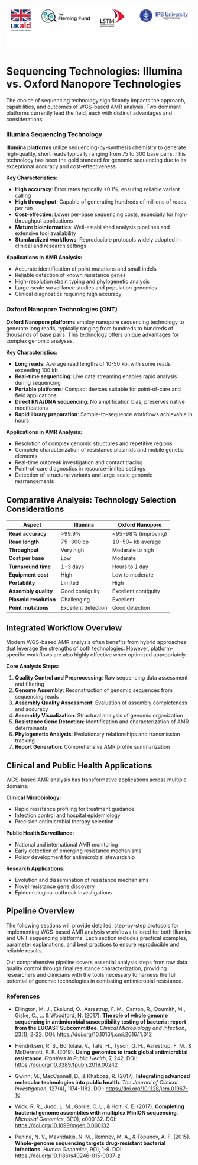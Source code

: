 ![collaboration-logo](../IM/Github_image_banner.png)

# **Sequencing Technologies: Illumina vs. Oxford Nanopore Technologies**

The choice of sequencing technology significantly impacts the approach, capabilities, and outcomes of WGS-based AMR analysis. Two dominant platforms currently lead the field, each with distinct advantages and considerations:

### Illumina Sequencing Technology

**Illumina platforms** utilize sequencing-by-synthesis chemistry to generate high-quality, short reads typically ranging from 75 to 300 base pairs. This technology has been the gold standard for genomic sequencing due to its exceptional accuracy and cost-effectiveness.

**Key Characteristics:**
- **High accuracy**: Error rates typically <0.1%, ensuring reliable variant calling
- **High throughput**: Capable of generating hundreds of millions of reads per run
- **Cost-effective**: Lower per-base sequencing costs, especially for high-throughput applications
- **Mature bioinformatics**: Well-established analysis pipelines and extensive tool availability
- **Standardized workflows**: Reproducible protocols widely adopted in clinical and research settings

**Applications in AMR Analysis:**
- Accurate identification of point mutations and small indels
- Reliable detection of known resistance genes
- High-resolution strain typing and phylogenetic analysis
- Large-scale surveillance studies and population genomics
- Clinical diagnostics requiring high accuracy

### Oxford Nanopore Technologies (ONT)

**Oxford Nanopore platforms** employ nanopore sequencing technology to generate long reads, typically ranging from hundreds to hundreds of thousands of base pairs. This technology offers unique advantages for complex genomic analyses.

**Key Characteristics:**
- **Long reads**: Average read lengths of 10-50 kb, with some reads exceeding 100 kb
- **Real-time sequencing**: Live data streaming enables rapid analysis during sequencing
- **Portable platforms**: Compact devices suitable for point-of-care and field applications
- **Direct RNA/DNA sequencing**: No amplification bias, preserves native modifications
- **Rapid library preparation**: Sample-to-sequence workflows achievable in hours

**Applications in AMR Analysis:**
- Resolution of complex genomic structures and repetitive regions
- Complete characterization of resistance plasmids and mobile genetic elements
- Real-time outbreak investigation and contact tracing
- Point-of-care diagnostics in resource-limited settings
- Detection of structural variants and large-scale genomic rearrangements

## Comparative Analysis: Technology Selection Considerations

| Aspect | Illumina | Oxford Nanopore |
|--------|----------|-----------------|
| **Read accuracy** | >99.9% | ~95-98% (improving) |
| **Read length** | 75-300 bp | 10-50+ kb average |
| **Throughput** | Very high | Moderate to high |
| **Cost per base** | Low | Moderate |
| **Turnaround time** | 1-3 days | Hours to 1 day |
| **Equipment cost** | High | Low to moderate |
| **Portability** | Limited | High |
| **Assembly quality** | Good contiguity | Excellent contiguity |
| **Plasmid resolution** | Challenging | Excellent |
| **Point mutations** | Excellent detection | Good detection |

## Integrated Workflow Overview

Modern WGS-based AMR analysis often benefits from hybrid approaches that leverage the strengths of both technologies. However, platform-specific workflows are also highly effective when optimized appropriately.

**Core Analysis Steps:**
1. **Quality Control and Preprocessing**: Raw sequencing data assessment and filtering
2. **Genome Assembly**: Reconstruction of genomic sequences from sequencing reads
3. **Assembly Quality Assessment**: Evaluation of assembly completeness and accuracy
4. **Assembly Visualization**: Structural analysis of genomic organization
5. **Resistance Gene Detection**: Identification and characterization of AMR determinants
6. **Phylogenetic Analysis**: Evolutionary relationships and transmission tracking
7. **Report Generation**: Comprehensive AMR profile summarization

## Clinical and Public Health Applications

WGS-based AMR analysis has transformative applications across multiple domains:

**Clinical Microbiology:**
- Rapid resistance profiling for treatment guidance
- Infection control and hospital epidemiology
- Precision antimicrobial therapy selection

**Public Health Surveillance:**
- National and international AMR monitoring
- Early detection of emerging resistance mechanisms
- Policy development for antimicrobial stewardship

**Research Applications:**
- Evolution and dissemination of resistance mechanisms
- Novel resistance gene discovery
- Epidemiological outbreak investigations

## Pipeline Overview

The following sections will provide detailed, step-by-step protocols for implementing WGS-based AMR analysis workflows tailored for both Illumina and ONT sequencing platforms. Each section includes practical examples, parameter explanations, and best practices to ensure reproducible and reliable results.

Our comprehensive pipeline covers essential analysis steps from raw data quality control through final resistance characterization, providing researchers and clinicians with the tools necessary to harness the full potential of genomic technologies in combating antimicrobial resistance.

### References

- Ellington, M. J., Ekelund, O., Aarestrup, F. M., Canton, R., Doumith, M., Giske, C., ... & Woodford, N. (2017). **The role of whole genome sequencing in antimicrobial susceptibility testing of bacteria: report from the EUCAST Subcommittee**. *Clinical Microbiology and Infection*, 23(1), 2-22. DOI: https://doi.org/10.1016/j.cmi.2016.11.012

- Hendriksen, R. S., Bortolaia, V., Tate, H., Tyson, G. H., Aarestrup, F. M., & McDermott, P. F. (2019). **Using genomics to track global antimicrobial resistance**. *Frontiers in Public Health*, 7, 242. DOI: https://doi.org/10.3389/fpubh.2019.00242

- Gwinn, M., MacCannell, D., & Khabbaz, R. (2017). **Integrating advanced molecular technologies into public health**. *The Journal of Clinical Investigation*, 127(4), 1174-1182. DOI: https://doi.org/10.1128/jcm.01967-16

- Wick, R. R., Judd, L. M., Gorrie, C. L., & Holt, K. E. (2017). **Completing bacterial genome assemblies with multiplex MinION sequencing**. *Microbial Genomics*, 3(10), e000132. DOI: https://doi.org/10.1099/mgen.0.000132

- Punina, N. V., Makridakis, N. M., Remnev, M. A., & Topunov, A. F. (2015). **Whole-genome sequencing targets drug-resistant bacterial infections**. *Human Genomics*, 9(1), 1-9. DOI: https://doi.org/10.1186/s40246-015-0037-z
